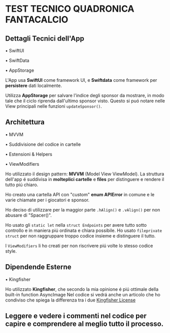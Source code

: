 # TEST TECNICO QUADRONICA FANTACALCIO 

## Dettagli Tecnici dell'App

• SwiftUI

• SwiftData 

• AppStorage


L'App usa **SwiftUI** come framework UI, e **Swiftdata** come framework per **persistere** dati localmente.

Utilizza **AppStorage** per salvare l'indice degli sponsor da mostrare, in modo tale che il ciclo riprenda dall'ultimo sponsor visto.
Questo si puó notare nelle View principali nelle funzioni `updateSponsor()`.

## Architettura

• MVVM

• Suddivisione del codice in cartelle

• Estensioni & Helpers

• ViewModifiers


Ho utilizzato il design pattern: **MVVM** (Model View ViewModel).
La struttura dell'app é suddivisa in **molteplici cartelle** e **files** per distinguere e rendere il tutto piú chiaro.

Ho creato una cartella API con "custom" **enum APIError** in comune e le varie chiamate per i giocatori e sponsor.

Ho deciso di utilizzare per la maggior parte `.hAlign()` e `.vAlign()` per non abusare di "Spacer()".

Ho usato gli `static let` nella `struct Endpoints` per avere tutto sotto controllo e in maniera piú ordinata e chiara possibile.
Ho usato `fileprivate struct` per non raggruppare troppo codice insieme e distinguere il tutto.

I `ViewModifiers` li ho creati per non riscrivere piú volte lo stesso codice style.

## Dipendende Esterne

• Kingfisher

Ho utilizzato **Kingfisher**, che secondo la mia opinione é piú ottimale della built-in function AsyncImage
Nel codice si vedrá anche un articolo che ho condiviso che spiega la differenza tra i due
[Kingfisher License](https://github.com/onevcat/Kingfisher/blob/master/LICENSE)

## Leggere e vedere i commenti nel codice per capire e comprendere al meglio tutto il processo.

